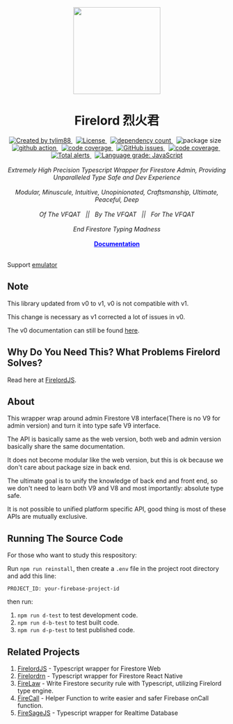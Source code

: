 <!-- markdownlint-disable MD010 -->
<!-- markdownlint-disable MD033 -->
<!-- markdownlint-disable MD041 -->

<div align="center">
		<img src="https://raw.githubusercontent.com/tylim88/Firelord/main/img/ozai.png" width="200px"/>
		<h1>Firelord 烈火君</h1>
</div>

<div align="center">
		<a href="https://www.npmjs.com/package/firelord" target="_blank">
				<img
					src="https://img.shields.io/npm/v/firelord"
					alt="Created by tylim88"
				/>
			</a>
			&nbsp;
			<a
				href="https://github.com/tylim88/firelord/blob/main/LICENSE"
				target="_blank"
			>
				<img
					src="https://img.shields.io/github/license/tylim88/firelord"
					alt="License"
				/>
			</a>
			&nbsp;
			<a
				href="https://www.npmjs.com/package/firelord?activeTab=dependencies"
				target="_blank"
			>
				<img
					src="https://img.shields.io/badge/dynamic/json?url=https://api.npmutil.com/package/firelord&label=dependencies&query=$.dependencies.count&color=brightgreen"
					alt="dependency count"
				/>
			</a>
			&nbsp;
			<img
				src="https://img.shields.io/badge/gzipped-6KB-brightgreen"
				alt="package size"
			/>
			&nbsp;
			<a href="https://github.com/tylim88/Firelord/actions" target="_blank">
				<img
					src="https://github.com/tylim88/Firelord/workflows/Main/badge.svg"
					alt="github action"
				/>
			</a>
			&nbsp;
			<a href="https://codecov.io/gh/tylim88/Firelord" target="_blank">
				<img
					src="https://codecov.io/gh/tylim88/Firelord/branch/main/graph/badge.svg"
					alt="code coverage"
				/>
			</a>
			&nbsp;
			<a href="https://github.com/tylim88/Firelord/issues" target="_blank">
				<img
					alt="GitHub issues"
					src="https://img.shields.io/github/issues-raw/tylim88/firelord"
				></img>
			</a>
			&nbsp;
			<a href="https://snyk.io/test/github/tylim88/FirelordJS" target="_blank">
				<img
					src="https://snyk.io/test/github/tylim88/FirelordJS/badge.svg"
					alt="code coverage"
				/>
			</a>
			&nbsp;
			<a
				href="https://lgtm.com/projects/g/tylim88/Firelord/alerts/"
				target="_blank"
			>
				<img
					alt="Total alerts"
					src="https://img.shields.io/lgtm/alerts/g/tylim88/Firelord.svg?logo=lgtm&logoWidth=18"
				/>
			</a>
			&nbsp;
			<a
				href="https://lgtm.com/projects/g/tylim88/Firelord/context:javascript"
				target="_blank"
			>
				<img
					alt="Language grade: JavaScript"
					src="https://img.shields.io/lgtm/grade/javascript/g/tylim88/Firelord.svg?logo=lgtm&logoWidth=18"
				/>
			</a>
</div>
<br/>
<div align="center">
		<i>Extremely High Precision Typescript Wrapper for Firestore Admin, Providing Unparalleled Type Safe and Dev Experience</i>
</div>
<br/>
<div align="center">
		<i>Modular, Minuscule, Intuitive, Unopinionated, Craftsmanship, Ultimate, Peaceful, Deep</i>
</div>
<br/>
<div align="center">
	<i>Of The VFQAT &#160;&#160;||&#160;&#160; By The VFQAT &#160;&#160;||&#160;&#160; For The VFQAT</i>
</div>
<br />
<div align="center">
	<i>End Firestore Typing Madness</i>
</div>
<br />
<div align="center">
<a href="https://firelordjs.com/firelord/quick_start" target="_blank" style="color:blue"><strong>Documentation</strong></a>
</div>
<br/>

Support [emulator](https://firelordjs.com/firelord/tests)

## Note

This library updated from v0 to v1, v0 is not compatible with v1.

This change is necessary as v1 corrected a lot of issues in v0.

The v0 documentation can still be found [here](https://github.com/tylim88/Firelord/tree/96739759a5d848c77259b53fb3850f2950dd72cb).

## Why Do You Need This? What Problems Firelord Solves?

Read here at [FirelordJS](https://github.com/tylim88/FirelordJS#readme).

## About

This wrapper wrap around admin Firestore V8 interface(There is no V9 for admin version) and turn it into type safe V9 interface.

The API is basically same as the web version, both web and admin version basically share the same documentation.

It does not become modular like the web version, but this is ok because we don't care about package size in back end.

The ultimate goal is to unify the knowledge of back end and front end, so we don't need to learn both V9 and V8 and most importantly: absolute type safe.

It is not possible to unified platform specific API, good thing is most of these APIs are mutually exclusive.

## Running The Source Code

For those who want to study this respository:

Run `npm run reinstall`, then create a `.env` file in the project root directory and add this line: 
```
PROJECT_ID: your-firebase-project-id
```

then run:
1. `npm run d-test` to test development code.
2. `npm run d-b-test` to test built code.
3. `npm run d-p-test` to test published code.

## Related Projects

1. [FirelordJS](https://github.com/tylim88/FirelordJS) - Typescript wrapper for Firestore Web
2. [Firelordrn](https://github.com/tylim88/firelordrn) - Typescript wrapper for Firestore React Native
3. [FireLaw](https://github.com/tylim88/firelaw) - Write Firestore security rule with Typescript, utilizing Firelord type engine.
4. [FireCall](https://github.com/tylim88/FireCall) - Helper Function to write easier and safer Firebase onCall function.
5. [FireSageJS](https://github.com/tylim88/FireSageJS) - Typescript wrapper for Realtime Database
